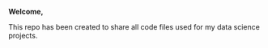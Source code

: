 <b> Welcome,</b>

This repo has been created to share all code files used for my data science projects.





